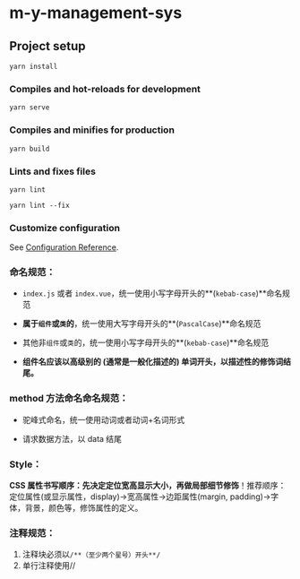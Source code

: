 <!--
 * @Author: sharebravery
 * @Date: 2021-08-25 10:37:57
 * @LastEditors: sharebravery
 * @LastEditTime: 2021-09-04 21:06:36
 * @Weather: ~(～￣▽￣)～
-->
# m-y-management-sys

## Project setup
```
yarn install
```

### Compiles and hot-reloads for development
```
yarn serve
```

### Compiles and minifies for production
```
yarn build
```

### Lints and fixes files
```
yarn lint
```
```
yarn lint --fix
```

### Customize configuration
See [Configuration Reference](https://cli.vuejs.org/config/).


### 命名规范：

- `index.js` 或者 `index.vue`，统一使用小写字母开头的**(`kebab-case`)**命名规范

- **属于`组件`或`类`的**，统一使用大写字母开头的**(`PascalCase`)**命名规范

- 其他非`组件`或`类`的，统一使用小写字母开头的**(`kebab-case`)**命名规范

- **组件名应该以高级别的 (通常是一般化描述的) 单词开头，以描述性的修饰词结尾。**


### method 方法命名命名规范：

- 驼峰式命名，统一使用动词或者动词+名词形式

- 请求数据方法，以 data 结尾

### Style：
**CSS 属性书写顺序：先决定定位宽高显示大小，再做局部细节修饰**！推荐顺序：定位属性(或显示属性，display)->宽高属性->边距属性(margin, padding)->字体，背景，颜色等，修饰属性的定义。


### 注释规范：

1. 注释块必须以`/**（至少两个星号）开头**/`
2. 单行注释使用//
